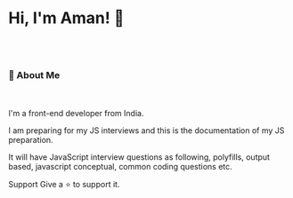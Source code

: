 <h1>Hi, I'm Aman! 👋</h1><br/><br/>

<h3>🚀 About Me </h3> <br/><br/>
I'm a front-end developer from India. 

I am preparing for my JS interviews and this is the documentation of my JS preparation.

It will have JavaScript interview questions as following,
polyfills,
output based,
javascript conceptual,
common coding questions etc.

Support
Give a ⭐️ to support it.
